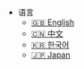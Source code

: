 - 语言  
  - [:uk: English](/docs-en)
  - [:cn: 中文](/docs-cn/)
  - [:kr: 한국어](/docs-kr/)
  - [:jp: Japan](/docs-jp/)